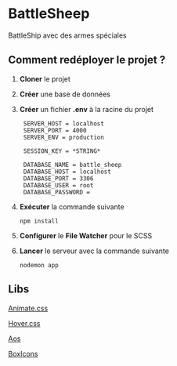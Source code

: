 # BattleSheep

BattleShip avec des armes spéciales

## Comment redéployer le projet ?

1. **Cloner** le projet
2. **Créer** une base de données
3. **Créer** un fichier **.env** à la racine du projet

   ```
    SERVER_HOST = localhost
    SERVER_PORT = 4000
    SERVER_ENV = production

    SESSION_KEY = *STRING*

    DATABASE_NAME = battle_sheep
    DATABASE_HOST = localhost
    DATABASE_PORT = 3306
    DATABASE_USER = root
    DATABASE_PASSWORD =
   ```

4. **Exécuter** la commande suivante
 
   ```
   npm install
   ```

5. **Configurer** le **File Watcher** pour le SCSS
6. **Lancer** le serveur avec la commande suivante
 
   ```
   nodemon app
   ```

## Libs

[Animate.css](https://animate.style/)

[Hover.css](https://ianlunn.github.io/Hover/)

[Aos](https://michalsnik.github.io/aos/)

[BoxIcons](https://boxicons.com/)
